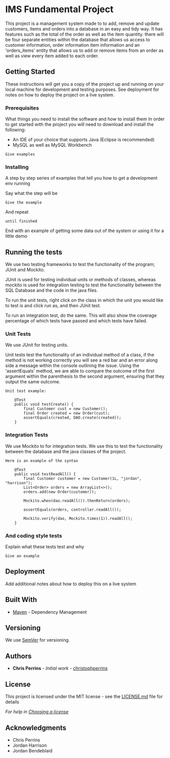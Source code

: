 # IMS Fundamental Project

This project is a management system made to to add, remove and update customers, items and orders into a database in an easy and tidy way. It has features such as the total of the order as well as the item quantity. there will be four separate entities within the database that allows us access to customer information, order information item information and an 'orders_items' entity that allows us to add or remove items from an order as well as view every item added to each order.

## Getting Started

These instructions will get you a copy of the project up and running on your local machine for development and testing purposes. See deployment for notes on how to deploy the project on a live system.

### Prerequisites

What things you need to install the software and how to install them
In order to  get started with the project you will need to download and install the following:
- An IDE of your choice that supports Java (Eclipse is recommended)
- MySQL as well as MySQL Workbench


```
Give examples
```

### Installing

A step by step series of examples that tell you how to get a development env running

Say what the step will be

```
Give the example
```

And repeat

```
until finished
```

End with an example of getting some data out of the system or using it for a little demo

## Running the tests

We use two testing frameworks to test the functionality of the program; JUnit and Mockito.

JUnit is used for testing individual units or methods of classes, whereas mockito is used for integration testing to test the functionality between the SQL Database and the code in the java files. 

To run the unit tests, right click on the class in which the unit you would like to test is and click run as, and then JUnit test.

To run an integration test, do the same. 
This will also show the coverage percentage of which tests have passed and which tests have failed.

### Unit Tests 
We use JUnit for testing units.

Unit tests test the functionality of an individual method of a class, if the method is not working correctly you will see a red bar and an error along side a message within the console outlining the issue. Using the 'assertEquals' method, we are able to compare the outcome of the first argument within the parenthesis to the second argument, ensuring that they output the same outcome. 

```
Unit test example:

	@Test
	public void testCreate() {
		final Customer cust = new Customer();
		final Order created = new Order(cust);
		assertEquals(created, DAO.create(created));
	}
```

### Integration Tests 
We use Mockito to for integration tests. We use this to test the functionality between the database and the java classes of the project.

```
Here is an example of the syntax

	@Test
	public void testReadAll() {
		final Customer customer = new Customer(1L, "jordan", "harrison");
		List<Order> orders = new ArrayList<>();
		orders.add(new Order(customer));

		Mockito.when(dao.readAll()).thenReturn(orders);

		assertEquals(orders, controller.readAll());

		Mockito.verify(dao, Mockito.times(1)).readAll();
	}
```

### And coding style tests

Explain what these tests test and why

```
Give an example
```

## Deployment

Add additional notes about how to deploy this on a live system

## Built With

* [Maven](https://maven.apache.org/) - Dependency Management

## Versioning

We use [SemVer](http://semver.org/) for versioning.

## Authors

* **Chris Perrins** - *Initial work* - [christophperrins](https://github.com/christophperrins)

## License

This project is licensed under the MIT license - see the [LICENSE.md](LICENSE.md) file for details 

*For help in [Choosing a license](https://choosealicense.com/)*

## Acknowledgments

* Chris Perrins
* Jordan Harrison
* Jordan Bendeblaid
